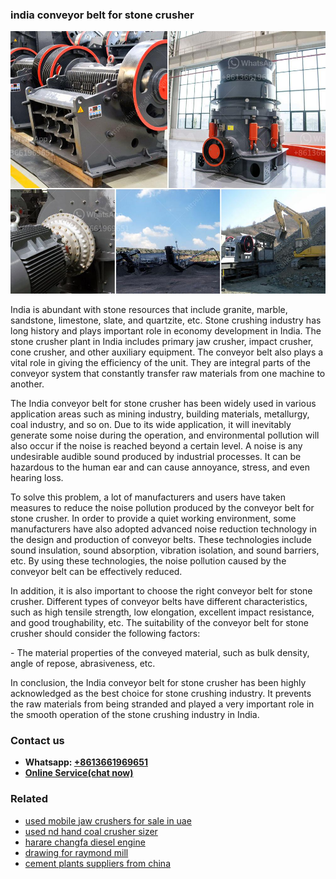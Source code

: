 <h3>india conveyor belt for stone crusher</h3><img src='1708586936.jpg' alt=''><p>India is abundant with stone resources that include granite, marble, sandstone, limestone, slate, and quartzite, etc. Stone crushing industry has long history and plays important role in economy development in India. The stone crusher plant in India includes primary jaw crusher, impact crusher, cone crusher, and other auxiliary equipment. The conveyor belt also plays a vital role in giving the efficiency of the unit. They are integral parts of the conveyor system that constantly transfer raw materials from one machine to another.</p><p>The India conveyor belt for stone crusher has been widely used in various application areas such as mining industry, building materials, metallurgy, coal industry, and so on. Due to its wide application, it will inevitably generate some noise during the operation, and environmental pollution will also occur if the noise is reached beyond a certain level. A noise is any undesirable audible sound produced by industrial processes. It can be hazardous to the human ear and can cause annoyance, stress, and even hearing loss.</p><p>To solve this problem, a lot of manufacturers and users have taken measures to reduce the noise pollution produced by the conveyor belt for stone crusher. In order to provide a quiet working environment, some manufacturers have also adopted advanced noise reduction technology in the design and production of conveyor belts. These technologies include sound insulation, sound absorption, vibration isolation, and sound barriers, etc. By using these technologies, the noise pollution caused by the conveyor belt can be effectively reduced.</p><p>In addition, it is also important to choose the right conveyor belt for stone crusher. Different types of conveyor belts have different characteristics, such as high tensile strength, low elongation, excellent impact resistance, and good troughability, etc. The suitability of the conveyor belt for stone crusher should consider the following factors:</p><p>- The material properties of the conveyed material, such as bulk density, angle of repose, abrasiveness, etc.</p><p>In conclusion, the India conveyor belt for stone crusher has been highly acknowledged as the best choice for stone crushing industry. It prevents the raw materials from being stranded and played a very important role in the smooth operation of the stone crushing industry in India.</p><h3>Contact us</h3><ul><li><strong>Whatsapp:&nbsp;<a href="https://wa.me/8613661969651">+8613661969651</a></strong></li><li><a href="https://swt.shibang-china.com/?git&amp;zhl&amp;india conveyor belt for stone crusher"><strong>Online Service(chat now)</strong></a></li></ul><h3>Related</h3><ul><li><a href='used mobile jaw crushers for sale in uae.md'>used mobile jaw crushers for sale in uae</a></li><li><a href='used nd hand coal crusher sizer.md'>used nd hand coal crusher sizer</a></li><li><a href='harare changfa diesel engine.md'>harare changfa diesel engine</a></li><li><a href='drawing for raymond mill.md'>drawing for raymond mill</a></li><li><a href='cement plants suppliers from china.md'>cement plants suppliers from china</a></li></ul>
